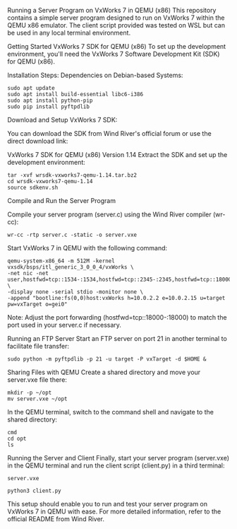 Running a Server Program on VxWorks 7 in QEMU (x86)
This repository contains a simple server program designed to run on VxWorks 7 within the QEMU x86 emulator. The client script provided was tested on WSL but can be used in any local terminal environment.

Getting Started
VxWorks 7 SDK for QEMU (x86)
To set up the development environment, you'll need the VxWorks 7 Software Development Kit (SDK) for QEMU (x86).

Installation Steps:
Dependencies on Debian-based Systems:

```
sudo apt update
sudo apt install build-essential libc6-i386
sudo apt install python-pip
sudo pip install pyftpdlib
```
Download and Setup VxWorks 7 SDK:

You can download the SDK from Wind River's official forum or use the direct download link:

VxWorks 7 SDK for QEMU (x86) Version 1.14
Extract the SDK and set up the development environment:

```
tar -xvf wrsdk-vxworks7-qemu-1.14.tar.bz2
cd wrsdk-vxworks7-qemu-1.14
source sdkenv.sh
```

Compile and Run the Server Program

Compile your server program (server.c) using the Wind River compiler (wr-cc):
```
wr-cc -rtp server.c -static -o server.vxe
```
Start VxWorks 7 in QEMU with the following command:
```
qemu-system-x86_64 -m 512M -kernel vxsdk/bsps/itl_generic_3_0_0_4/vxWorks \
-net nic -net user,hostfwd=tcp::1534-:1534,hostfwd=tcp::2345-:2345,hostfwd=tcp::18000-:18000 \
-display none -serial stdio -monitor none \
-append "bootline:fs(0,0)host:vxWorks h=10.0.2.2 e=10.0.2.15 u=target pw=vxTarget o=gei0"
```
Note: Adjust the port forwarding (hostfwd=tcp::18000-:18000) to match the port used in your server.c if necessary.

Running an FTP Server
Start an FTP server on port 21 in another terminal to facilitate file transfer:

```
sudo python -m pyftpdlib -p 21 -u target -P vxTarget -d $HOME &
```
Sharing Files with QEMU
Create a shared directory and move your server.vxe file there:

```
mkdir -p ~/opt
mv server.vxe ~/opt
```
In the QEMU terminal, switch to the command shell and navigate to the shared directory:

```
cmd
cd opt
ls
```
Running the Server and Client
Finally, start your server program (server.vxe) in the QEMU terminal and run the client script (client.py) in a third terminal:

```
server.vxe
```
```
python3 client.py
```
This setup should enable you to run and test your server program on VxWorks 7 in QEMU with ease. For more detailed information, refer to the official README from Wind River.

